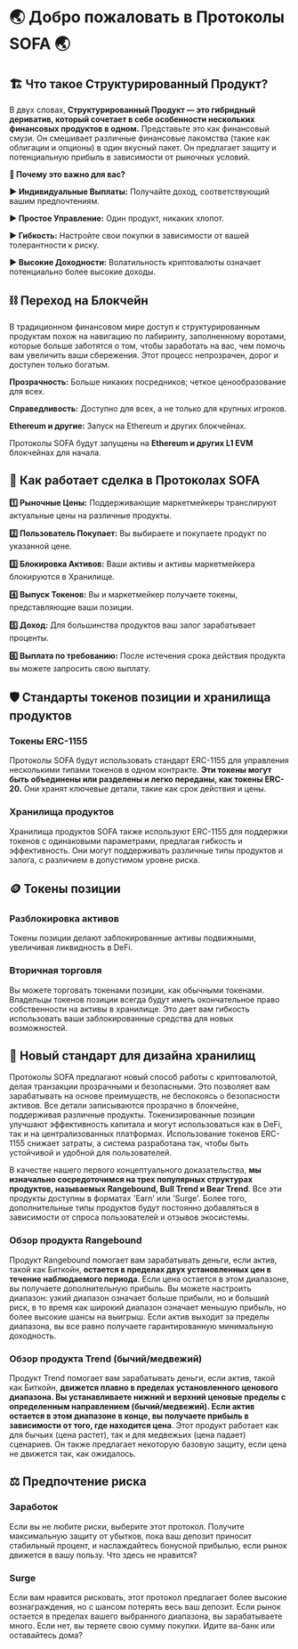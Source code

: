 # 🌏 **Добро пожаловать в Протоколы SOFA** 🌏

## **🏗️ Что такое Структурированный Продукт?**

В двух словах, **Структурированный Продукт — это гибридный дериватив, который сочетает в себе особенности нескольких финансовых продуктов в одном.** Представьте это как финансовый смузи. Он смешивает различные финансовые лакомства (такие как облигации и опционы) в один вкусный пакет. Он предлагает защиту и потенциальную прибыль в зависимости от рыночных условий.

**🤔 Почему это важно для вас?**

**▶️ Индивидуальные Выплаты:** Получайте доход, соответствующий вашим предпочтениям.

**▶️ Простое Управление:** Один продукт, никаких хлопот.

**▶️ Гибкость:** Настройте свои покупки в зависимости от вашей толерантности к риску.

**▶️ Высокие Доходности:** Волатильность криптовалюты означает потенциально более высокие доходы.

## ⛓️ **Переход на Блокчейн**

В традиционном финансовом мире доступ к структурированным продуктам похож на навигацию по лабиринту, заполненному воротами, которые больше заботятся о том, чтобы заработать на вас, чем помочь вам увеличить ваши сбережения. Этот процесс непрозрачен, дорог и доступен только богатым.

**Прозрачность:** Больше никаких посредников; четкое ценообразование для всех.

**Справедливость:** Доступно для всех, а не только для крупных игроков.

**Ethereum и другие:** Запуск на Ethereum и других блокчейнах.

Протоколы SOFA будут запущены на **Ethereum и других L1 EVM** блокчейнах для начала.

## 🔁 **Как работает сделка в Протоколах SOFA**

**1️⃣ Рыночные Цены:** Поддерживающие маркетмейкеры транслируют актуальные цены на различные продукты.

**2️⃣ Пользователь Покупает:** Вы выбираете и покупаете продукт по указанной цене.

**3️⃣ Блокировка Активов:** Ваши активы и активы маркетмейкера блокируются в Хранилище.

**4️⃣ Выпуск Токенов:** Вы и маркетмейкер получаете токены, представляющие ваши позиции.

**5️⃣ Доход:** Для большинства продуктов ваш залог зарабатывает проценты.

**6️⃣ Выплата по требованию:** После истечения срока действия продукта вы можете запросить свою выплату.

## 🛡️ **Стандарты токенов позиции и хранилища продуктов**

### Токены ERC-1155

Протоколы SOFA будут использовать стандарт ERC-1155 для управления несколькими типами токенов в одном контракте. **Эти токены могут быть объединены или разделены и легко переданы, как токены ERC-20.** Они хранят ключевые детали, такие как срок действия и цены.

### Хранилища продуктов

Хранилища продуктов SOFA также используют ERC-1155 для поддержки токенов с одинаковыми параметрами, предлагая гибкость и эффективность. Они могут поддерживать различные типы продуктов и залога, с различием в допустимом уровне риска.

## 🪙 **Токены позиции**

### Разблокировка активов

Токены позиции делают заблокированные активы подвижными, увеличивая ликвидность в DeFi.

### Вторичная торговля

Вы можете торговать токенами позиции, как обычными токенами. Владельцы токенов позиции всегда будут иметь окончательное право собственности на активы в хранилище. Это дает вам гибкость использовать ваши заблокированные средства для новых возможностей.

## 🏦 **Новый стандарт для дизайна хранилищ**

Протоколы SOFA предлагают новый способ работы с криптовалютой, делая транзакции прозрачными и безопасными. Это позволяет вам зарабатывать на основе преимуществ, не беспокоясь о безопасности активов. Все детали записываются прозрачно в блокчейне, поддерживая различные продукты. Токенизированные позиции улучшают эффективность капитала и могут использоваться как в DeFi, так и на централизованных платформах. Использование токенов ERC-1155 снижает затраты, а система разработана так, чтобы быть устойчивой и удобной для пользователей.

В качестве нашего первого концептуального доказательства, **мы изначально сосредоточимся на трех популярных структурах продуктов, называемых Rangebound, Bull Trend и Bear Trend**. Все эти продукты доступны в форматах 'Earn' или 'Surge'. Более того, дополнительные типы продуктов будут постоянно добавляться в зависимости от спроса пользователей и отзывов экосистемы.

### Обзор продукта Rangebound

Продукт Rangebound помогает вам зарабатывать деньги, если актив, такой как Биткойн, **остается в пределах двух установленных цен в течение наблюдаемого периода**. Если цена остается в этом диапазоне, вы получаете дополнительную прибыль. Вы можете настроить диапазон: узкий диапазон означает больше прибыли, но и больший риск, в то время как широкий диапазон означает меньшую прибыль, но более высокие шансы на выигрыш. Если актив выходит за пределы диапазона, вы все равно получаете гарантированную минимальную доходность.

### Обзор продукта Trend (бычий/медвежий)

Продукт Trend помогает вам зарабатывать деньги, если актив, такой как Биткойн, **движется плавно в пределах установленного ценового диапазона. Вы устанавливаете нижний и верхний ценовые пределы с определенным направлением (бычий/медвежий). Если актив остается в этом диапазоне в конце, вы получаете прибыль в зависимости от того, где находится цена**. Этот продукт работает как для бычьих (цена растет), так и для медвежьих (цена падает) сценариев. Он также предлагает некоторую базовую защиту, если цена не движется так, как ожидалось.

## ⚖️ **Предпочтение риска**

### Заработок

Если вы не любите риски, выберите этот протокол. Получите максимальную защиту от убытков, пока ваш депозит приносит стабильный процент, и наслаждайтесь бонусной прибылью, если рынок движется в вашу пользу. Что здесь не нравится?

### Surge

Если вам нравится рисковать, этот протокол предлагает более высокие вознаграждения, но с шансом потерять весь ваш депозит. Если рынок остается в пределах вашего выбранного диапазона, вы зарабатываете много. Если нет, вы теряете свою сумму покупки. Идите ва-банк или оставайтесь дома?